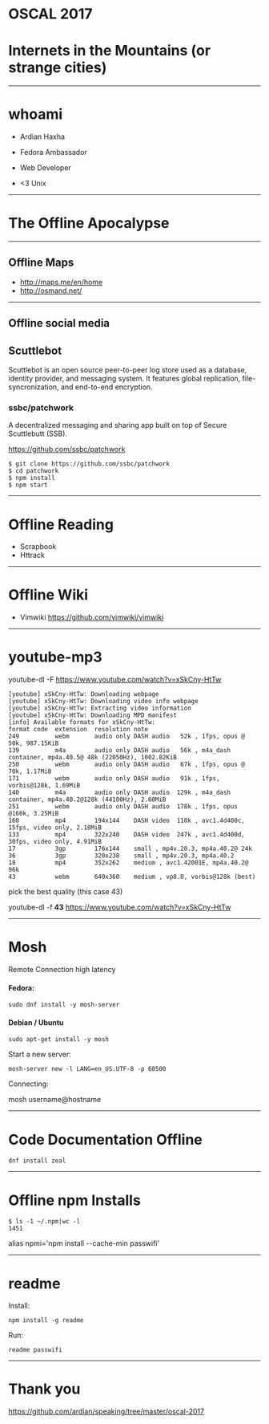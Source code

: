 # OSCAL 2017

# Internets in the Mountains (or strange cities)

---

# whoami

 - Ardian Haxha

 - Fedora Ambassador

 - Web Developer

 - <3 Unix

---

# The Offline Apocalypse

---

## Offline Maps

 - http://maps.me/en/home
 - http://osmand.net/

---

## Offline social media

## Scuttlebot

Scuttlebot is an open source peer-to-peer log store used as a database,
identity provider, and messaging system. It features global replication,
file-syncronization, and end-to-end encryption.


### ssbc/patchwork

A decentralized messaging and sharing app built on top of Secure
Scuttlebutt (SSB). 

https://github.com/ssbc/patchwork

```
$ git clone https://github.com/ssbc/patchwork
$ cd patchwork
$ npm install
$ npm start
```

---

# Offline Reading

 - Scrapbook
 - Httrack

---

# Offline Wiki
 
 - Vimwiki
https://github.com/vimwiki/vimwiki
---

# youtube-mp3


youtube-dl -F https://www.youtube.com/watch?v=xSkCny-HtTw

```
[youtube] xSkCny-HtTw: Downloading webpage
[youtube] xSkCny-HtTw: Downloading video info webpage
[youtube] xSkCny-HtTw: Extracting video information
[youtube] xSkCny-HtTw: Downloading MPD manifest
[info] Available formats for xSkCny-HtTw:
format code  extension  resolution note
249          webm       audio only DASH audio   52k , 1fps, opus @ 50k, 987.15KiB
139          m4a        audio only DASH audio   56k , m4a_dash container, mp4a.40.5@ 48k (22050Hz), 1002.82KiB
250          webm       audio only DASH audio   67k , 1fps, opus @ 70k, 1.17MiB
171          webm       audio only DASH audio   91k , 1fps, vorbis@128k, 1.69MiB
140          m4a        audio only DASH audio  129k , m4a_dash container, mp4a.40.2@128k (44100Hz), 2.60MiB
251          webm       audio only DASH audio  178k , 1fps, opus @160k, 3.25MiB
160          mp4        194x144    DASH video  110k , avc1.4d400c, 15fps, video only, 2.18MiB
133          mp4        322x240    DASH video  247k , avc1.4d400d, 30fps, video only, 4.91MiB
17           3gp        176x144    small , mp4v.20.3, mp4a.40.2@ 24k
36           3gp        320x238    small , mp4v.20.3, mp4a.40.2
18           mp4        352x262    medium , avc1.42001E, mp4a.40.2@ 96k
43           webm       640x360    medium , vp8.0, vorbis@128k (best)

```

pick the best quality (this case 43)

youtube-dl -f **43** https://www.youtube.com/watch?v=xSkCny-HtTw

---

# Mosh

Remote Connection high latency

#### Fedora:
```
sudo dnf install -y mosh-server
```
#### Debian / Ubuntu

```
sudo apt-get install -y mosh
```

Start a new server:

`mosh-server new -l LANG=en_US.UTF-8 -p 60500`

Connecting:

mosh username@hostname


---

# Code Documentation Offline 

`dnf install zeal`

---

# Offline npm Installs

```
$ ls -1 ~/.npm|wc -l
1451
```

alias npmi='npm install --cache-min passwifi'

---

# readme 
Install:

`npm install -g readme`

Run:

`readme passwifi`

---

# Thank you

https://github.com/ardian/speaking/tree/master/oscal-2017


